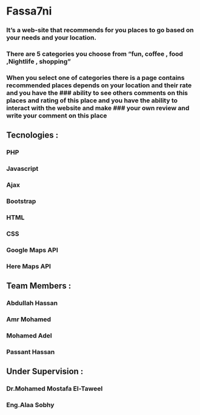 # Fassa7ni


### It’s a web-site that recommends for you places to go based on your needs and your location.
### There are 5 categories you choose from “fun, coffee , food ,Nightlife , shopping”
### When you select one of categories there is a page contains recommended  places depends on your location and their rate and you have the ### ability to see others comments on this places and rating of this place and you have the ability to interact with the website and make ### your own review and write your comment on this place


## Tecnologies :
### PHP
### Javascript
### Ajax
### Bootstrap
### HTML
### CSS
### Google Maps API
### Here Maps API


## Team Members :
### Abdullah Hassan
### Amr Mohamed
### Mohamed Adel
### Passant Hassan


## Under Supervision :
### Dr.Mohamed Mostafa El-Taweel
### Eng.Alaa Sobhy
